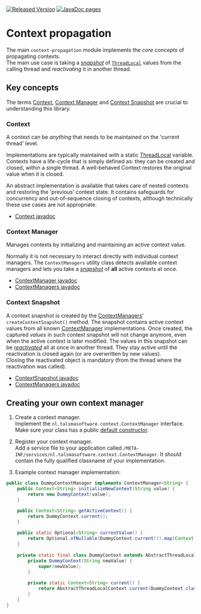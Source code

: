 [![Released Version][maven-img]][maven] 
[![JavaDoc pages][javadoc-img]][javadoc] 

# Context propagation

The main `context-propagation` module implements the _core concepts_ 
of propagating contexts.  
The main use case is taking a [_snapshot_][contextsnapshot] 
of [`ThreadLocal`][threadlocal] values from the calling thread 
and _reactivating_ it in another thread.

## Key concepts

The terms [Context](#context), [Context Manager](#context-manager) 
and [Context Snapshot](#context-snapshot) are crucial to understanding this library.

### Context

A context can be _anything_ that needs to be maintained on the 'current thread' level.

Implementations are typically maintained with a static [ThreadLocal] variable.
Contexts have a life-cycle that is simply defined as: they can be created and closed, 
within a single thread.
A well-behaved Context restores the original value when it is closed.

An abstract implementation is available that takes care of nested contexts 
and restoring the 'previous' context state.
It contains safeguards for concurrency and out-of-sequence closing of contexts, 
although technically these use cases are not appropriate.

- [Context javadoc][context]

### Context Manager

Manages contexts by initializing and maintaining an active context value.

Normally it is not necessary to interact directly with individual context managers.
The `ContextManagers` utility class detects available context managers and lets 
you take a [_snapshot_](#context-snapshot) of **all** active contexts at once.

- [ContextManager javadoc][contextmanager]
- [ContextManagers javadoc][contextmanagers]

### Context Snapshot

A context snapshot is created by the [ContextManagers]' `createContextSnapshot()` method.
The snapshot contains active context values from all known [ContextManager] implementations.
Once created, the captured _values_ in such context snapshot will not change anymore, 
even when the active context is later modified. 
The values in this snapshot can be [_reactivated_](https://javadoc.io/page/nl.talsmasoftware.context/context-propagation/latest/nl/talsmasoftware/context/ContextSnapshot.html#reactivate--) all at once in another thread. 
They stay active until the reactivation is closed again (or are overwritten by new values).  
Closing the reactivated object is mandatory (from the thread where the reactivation was called).

- [ContextSnapshot javadoc](https://javadoc.io/page/nl.talsmasoftware.context/context-propagation/latest/nl/talsmasoftware/context/ContextSnapshot.html)
- [ContextManagers javadoc](https://javadoc.io/page/nl.talsmasoftware.context/context-propagation/latest/nl/talsmasoftware/context/ContextManagers.html)

## Creating your own context manager

1. Create a context manager.  
Implement the  `nl.talsmasoftware.context.ContextManager` interface.  
Make sure your class has a public [default constructor](https://en.wikipedia.org/wiki/Nullary_constructor).
  
2. Register your context manager.  
Add a service file to your application called `/META-INF/services/nl.talsmasoftware.context.ContextManager`.
It should contain the fully qualified classname of your implementation.

3. Example context manager implementation:
```java
public class DummyContextManager implements ContextManager<String> {
    public Context<String> initializeNewContext(String value) {
        return new DummyContext(value);
    }

    public Context<String> getActiveContext() {
        return DummyContext.current();
    }
    
    public static Optional<String> currentValue() {
        return Optional.ofNullable(DummyContext.current()).map(Context::getValue);
    }
    
    private static final class DummyContext extends AbstractThreadLocalContext<String> {
        private DummyContext(String newValue) {
            super(newValue);
        }
        
        private static Context<String> current() {
            return AbstractThreadLocalContext.current(DummyContext.class);
        }
    }
}
```


  [maven-img]: https://img.shields.io/maven-central/v/nl.talsmasoftware.context/context-propagation.svg
  [maven]: http://search.maven.org/#search%7Cga%7C1%7Cg%3A%22nl.talsmasoftware.context%22%20AND%20a%3A%22context-propagation%22
  [javadoc-img]: https://www.javadoc.io/badge/nl.talsmasoftware.context/context-propagation.svg
  [javadoc]: https://www.javadoc.io/doc/nl.talsmasoftware.context/context-propagation 

  [threadlocal]: https://docs.oracle.com/javase/8/docs/api/java/lang/ThreadLocal.html
  [context]: https://javadoc.io/page/nl.talsmasoftware.context/context-propagation/latest/nl/talsmasoftware/context/Context.html
  [contextsnapshot]: https://javadoc.io/page/nl.talsmasoftware.context/context-propagation/latest/nl/talsmasoftware/context/ContextSnapshot.html
  [contextmanager]: https://javadoc.io/page/nl.talsmasoftware.context/context-propagation/latest/nl/talsmasoftware/context/ContextManager.html
  [contextmanagers]: https://javadoc.io/page/nl.talsmasoftware.context/context-propagation/latest/nl/talsmasoftware/context/ContextManagers.html
